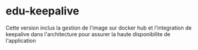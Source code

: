 # edu-keepalive
Cette version inclus la gestion de l'image sur docker hub et l'integration de keepalive dans l'architecture pour assurer la haute disponibilite de l'application
